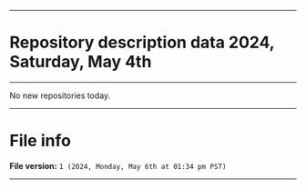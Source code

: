 
***

# Repository description data 2024, Saturday, May 4th

---

No new repositories today.

***

# File info

**File version:** `1 (2024, Monday, May 6th at 01:34 pm PST)`

***

